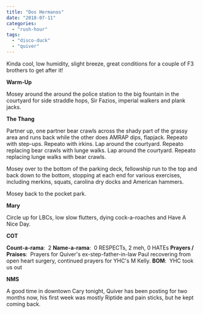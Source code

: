 ```yaml
---
title: "Dos Hermanos"
date: "2018-07-11"
categories: 
  - "rush-hour"
tags: 
  - "disco-duck"
  - "quiver"
---
```


Kinda cool, low humidity, slight breeze, great conditions for a couple of F3 brothers to get after it!

**Warm-Up**

Mosey around the around the police station to the big fountain in the courtyard for side straddle hops, Sir Fazios, imperial walkers and plank jacks.

**The Thang**

Partner up, one partner bear crawls across the shady part of the grassy area and runs back while the other does AMRAP dips, flapjack. Repeato with step-ups. Repeato with irkins. Lap around the courtyard. Repeato replacing bear crawls with lunge walks. Lap around the courtyard. Repeato replacing lunge walks with bear crawls.

Mosey over to the bottom of the parking deck, fellowship run to the top and back down to the bottom, stopping at each end for various exercises, including merkins, squats, carolina dry docks and American hammers.

Mosey back to the pocket park.

**Mary**

Circle up for LBCs, low slow flutters, dying cock-a-roaches and Have A Nice Day.

**COT**

**Count-a-rama**:  2 **Name-a-rama**:  0 RESPECTs, 2 meh, 0 HATEs **Prayers / Praises**:  Prayers for Quiver's ex-step-father-in-law Paul recovering from open heart surgery, continued prayers for YHC's M Kelly. **BOM**:  YHC took us out

**NMS**

A good time in downtown Cary tonight, Quiver has been posting for two months now, his first week was mostly Riptide and pain sticks, but he kept coming back.
